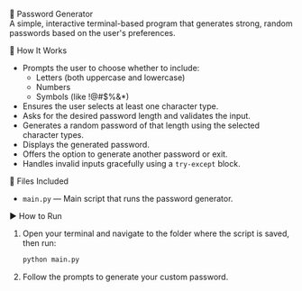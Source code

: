 🎯 Password Generator  
    A simple, interactive terminal-based program that generates strong, random passwords based on the user's preferences.

📌 How It Works  
- Prompts the user to choose whether to include:
  - Letters (both uppercase and lowercase)
  - Numbers
  - Symbols (like !@#$%&*)
- Ensures the user selects at least one character type.
- Asks for the desired password length and validates the input.
- Generates a random password of that length using the selected character types.
- Displays the generated password.
- Offers the option to generate another password or exit.
- Handles invalid inputs gracefully using a `try-except` block.

📁 Files Included  
- `main.py` — Main script that runs the password generator.

▶️ How to Run  
1. Open your terminal and navigate to the folder where the script is saved, then run:

    ```bash
    python main.py

2. Follow the prompts to generate your custom password.


